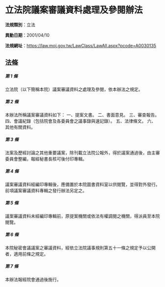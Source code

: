 # 立法院議案審議資料處理及參閱辦法

**法規類別**：立法

**異動日期**：2001/04/10  

**法規網址**：https://law.moj.gov.tw/LawClass/LawAll.aspx?pcode=A0030135





## 法條
##### 第 1 條
立法院（以下簡稱本院）議案審議資料之處理及參閱，依本辦法之規定。

##### 第 2 條
本辦法所稱議案審議資料如下：
一、提案文書。
二、書面意見。
三、審查報告。
四、會議紀錄（包括院會及各委員會之議事錄與速記錄）。
五、法律條文。
六、其他有關資料。

##### 第 3 條
法案及歷經討論之其他重要議案，除刊載立法院公報外，得於議案通過後，由主審委員會整編，報經秘書長核可後付印專輯。

##### 第 4 條
議案審議資料經編印專輯後，應備置於本院圖書資料室以供閱覽，並得對外發行。
前項議案審議資料專輯之發行辦法另定之。

##### 第 5 條
議案審議資料未經編印專輯前，原提案機關或依法有權調閱之機關，得派員至本院閱覽。

##### 第 6 條
本院秘密會議議案之審議資料，經依立法院議事規則第五十一條之規定予以公開者，適用前條之規定。

##### 第 7 條
本辦法報經院會通過後施行。


